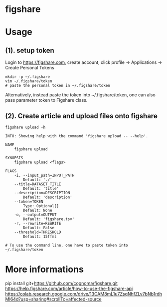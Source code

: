 # figshare

# Usage
## (1). setup token
Login to https://figshare.com, create account, click profile -> Applications -> Create Personal Tokens
```
mkdir -p ~/.figshare
vim ~/.figshare/token
# paste the personal token in ~/.figshare/token
```
Alternatively, instead paste the token into ~/.figshare/token, one can also pass parameter token to Figshare class.

## (2). Create article and upload files onto figshare
```shell
figshare upload -h
```
```text
INFO: Showing help with the command 'figshare upload -- --help'.

NAME
    figshare upload

SYNOPSIS
    figshare upload <flags>

FLAGS
    -i, --input_path=INPUT_PATH
        Default: './'
    --title=DATASET_TITLE
        Default: 'title'
    --description=DESCRIPTION
        Default: 'description'
    --token=TOKEN
        Type: Optional[]
        Default: None
    -o, --output=OUTPUT
        Default: 'figshare.tsv'
    -r, --rewrite=REWRITE
        Default: False
    --threshold=THRESHOLD
        Default: 15ffml
```
```shell
# To use the command line, one have to paste token into ~/.figshare/token

```

# More informations
pip install git+https://github.com/cognoma/figshare.git
https://help.figshare.com/article/how-to-use-the-figshare-api
https://colab.research.google.com/drive/13CAM8mL1u7ZsqNhfZLv7bNb1rdhMI64d?usp=sharing#scrollTo=affected-source
